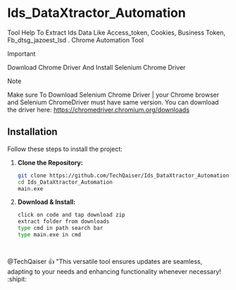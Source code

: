 # Ids_DataXtractor_Automation
Tool Help To Extract Ids Data Like Access_token, Cookies, Business Token, Fb_dtsg_jazoest_lsd . Chrome Automation Tool 

> [!IMPORTANT]
> Download Chrome Driver And Install Selenium Chrome Driver

> [!NOTE]
> Make sure To Download Selenium Chrome Driver | your Chrome browser and Selenium ChromeDriver must have same version. You can download the driver here: https://chromedriver.chromium.org/downloads

## Installation

Follow these steps to install the project:

1. **Clone the Repository:**

   ```bash
   git clone https://github.com/TechQaiser/Ids_DataXtractor_Automation
   cd Ids_DataXtractor_Automation
   main.exe
   
2. **Download & Install:**

   ```bash
   click on code and tap download zip
   extract folder from downloads
   type cmd in path search bar
   type main.exe in cmd 

  
@TechQaiser :+1: "This versatile tool ensures updates are seamless, adapting to your needs and enhancing functionality whenever necessary! :shipit:
